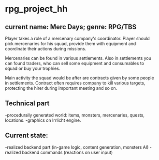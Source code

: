 # rpg_project_hh
current name: Merc Days; genre: RPG/TBS
--
Player takes a role of a mercenary company's coordinator. 
Player should pick mercenaries for his squad, provide them with equipment and coordinate their actions during missions. 

Mercenaries can be found in various settlements. 
Also in settlements you can found traders, who can sell some equipment and consumables to squad or buy your trophies.

Main activity the squad would be after are contracts given by some people in settlements. Contract often requires company to kill various targets, protecting the hirer during important meeting and so on.

Technical part 
--
-procedurally generated world: items, monsters, mercenaries, quests, locations.
-graphics on Irrlicht engine.

Current state:
--
-realized backend part (in-game logic, content generation, monsters AI)
-realized backend commands (reactions on user input)
